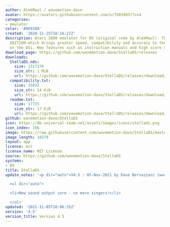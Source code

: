 ```yaml
---
author: AlekMaul / wavemotion-dave
avatar: https://avatars.githubusercontent.com/u/75039837?v=4
categories:
- emulator
color: '#969188'
created: '2020-11-25T18:16:27Z'
description: Atari 2600 emulator for DS (original code by AlekMaul). This is the PHOENIX
  EDITION which brings greater speed, compatibility and accuracy to the emulation
  on the DSi. New features such as instruction manuals and high score support included!
download_page: https://github.com/wavemotion-dave/StellaDS/releases
downloads:
  StellaDS.nds:
    size: 1317376
    size_str: 1 MiB
    url: https://github.com/wavemotion-dave/StellaDS/releases/download/4.5/StellaDS.nds
  compatibility.txt:
    size: 25032
    size_str: 24 KiB
    url: https://github.com/wavemotion-dave/StellaDS/releases/download/4.5/compatibility.txt
  readme.txt:
    size: 17725
    size_str: 17 KiB
    url: https://github.com/wavemotion-dave/StellaDS/releases/download/4.5/readme.txt
github: wavemotion-dave/StellaDS
icon: https://db.universal-team.net/assets/images/icons/stellads.png
icon_index: 156
image: https://raw.githubusercontent.com/wavemotion-dave/StellaDS/master/arm9/gfx/bgTop.png
image_length: 10279
layout: app
license: mit
license_name: MIT License
source: https://github.com/wavemotion-dave/StellaDS
systems:
- DS
title: StellaDS
update_notes: '<p dir="auto">V4.5 : 05-Nov-2021 by Dave Bernazzani (wavemotion)</p>

  <ul dir="auto">

  <li>New sound output core - no more zingers!</li>

  </ul>'
updated: '2021-11-05T18:06:35Z'
version: '4.5'
version_title: Version 4.5
---
```

